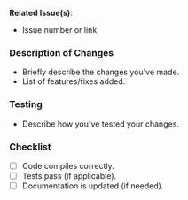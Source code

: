 **Related Issue(s)**:
- Issue number or link

### Description of Changes
- Briefly describe the changes you've made.
- List of features/fixes added.

### Testing
- Describe how you've tested your changes.

### Checklist
- [ ] Code compiles correctly.
- [ ] Tests pass (if applicable).
- [ ] Documentation is updated (if needed).
